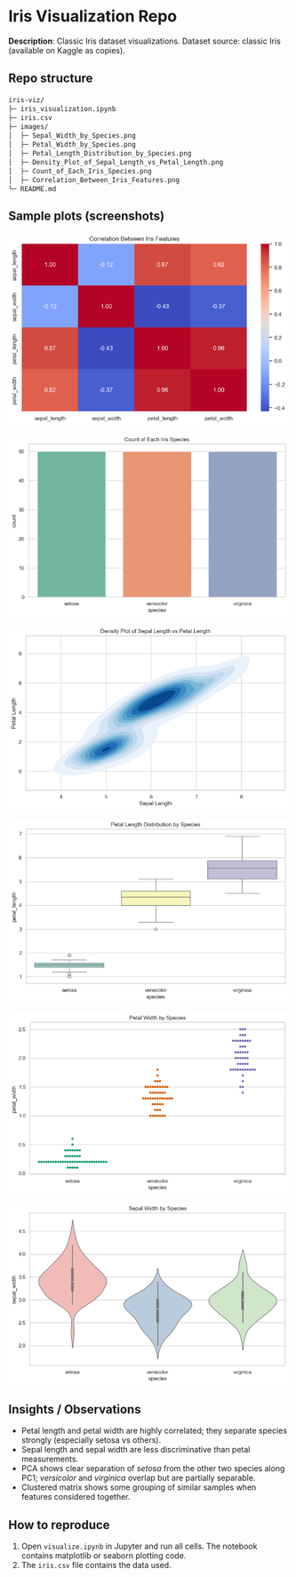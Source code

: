 # Iris Visualization Repo

**Description**: Classic Iris dataset visualizations. Dataset source: classic Iris (available on Kaggle as copies).

## Repo structure
```
iris-viz/
├─ iris_visualization.ipynb
├─ iris.csv
├─ images/
│  ├─ Sepal_Width_by_Species.png
│  ├─ Petal_Width_by_Species.png
│  ├─ Petal_Length_Distribution_by_Species.png
│  ├─ Density_Plot_of_Sepal_Length_vs_Petal_Length.png
│  ├─ Count_of_Each_Iris_Species.png
│  ├─ Correlation_Between_Iris_Features.png
└─ README.md
```

## Sample plots (screenshots)

![Correlation_Between_Iris_Features](images/Correlation_Between_Iris_Features.png)


![Count_of_Each_Iris_Species](images/Count_of_Each_Iris_Species.png)


![Density_Plot_of_Sepal_Length_vs_Petal_Length](images/Density_Plot_of_Sepal_Length_vs_Petal_Length.png)


![Petal_Length_Distribution_by_Species](images/Petal_Length_Distribution_by_Species.png)


![Petal_Width_by_Species](images/Petal_Width_by_Species.png)


![Sepal_Width_by_Species](images/Sepal_Width_by_Species.png)


## Insights / Observations
- Petal length and petal width are highly correlated; they separate species strongly (especially setosa vs others).
- Sepal length and sepal width are less discriminative than petal measurements.
- PCA shows clear separation of *setosa* from the other two species along PC1; *versicolor* and *virginica* overlap but are partially separable.
- Clustered matrix shows some grouping of similar samples when features considered together.

## How to reproduce
1. Open `visualize.ipynb` in Jupyter and run all cells. The notebook contains matplotlib or seaborn plotting code.
2. The `iris.csv` file contains the data used.

